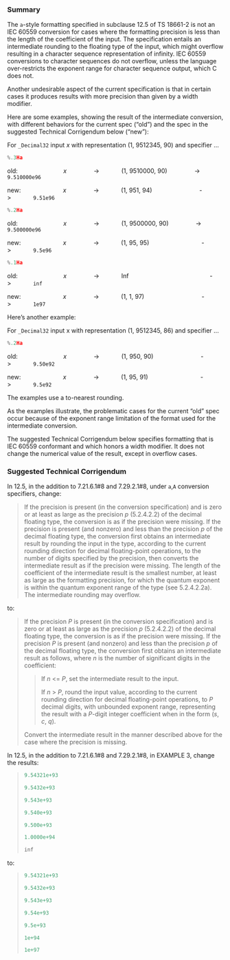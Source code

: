 ### Summary

The `a`-style formatting specified in subclause 12.5 of TS 18661-2 is not an IEC
60559 conversion for cases where the formatting precision is less than the
length of the coefficient of the input. The specification entails an
intermediate rounding to the floating type of the input, which might overflow
resulting in a character sequence representation of infinity. IEC 60559
conversions to character sequences do not overflow, unless the language
over-restricts the exponent range for character sequence output, which C does
not.

Another undesirable aspect of the current specification is that in certain cases
it produces results with more precision than given by a width modifier.

Here are some examples, showing the result of the intermediate conversion, with
different behaviors for the current spec (“old”) and the spec in the suggested
Technical Corrigendum below (“new”):

For `_Decimal32` input *x* with representation (1, 9512345, 90\) and specifier
...

```c
%.3Ha
```

old:                           *x*                -\>             (1, 9510000,
90\)                -\>             `9.510000e96`

new:                         *x*                -\>             (1, 951,
94\)                            -\>             `9.51e96`

```c
%.2Ha
```

old:                           *x*                -\>             (1, 9500000,
90\)                -\>             `9.500000e96`

new:                         *x*                -\>             (1, 95,
95\)                               -\>             `9.5e96`

```c
%.1Ha
```

old:                           *x*                -\>            
Inf                                                -\>             `inf`

new:                         *x*                -\>             (1, 1,
97\)                                  -\>             `1e97`

Here’s another example:

For `_Decimal32` input x with representation (1, 9512345, 86\) and specifier ...

```c
%.2Ha
```

old:                           *x*                -\>             (1, 950,
90\)                            -\>             `9.50e92`

new:                         *x*                -\>             (1, 95,
91\)                               -\>             `9.5e92`

The examples use a to-nearest rounding.

As the examples illustrate, the problematic cases for the current “old” spec
occur because of the exponent range limitation of the format used for the
intermediate conversion.

The suggested Technical Corrigendum below specifies formatting that is IEC 60559
conformant and which honors a width modifier. It does not change the numerical
value of the result, except in overflow cases.

### Suggested Technical Corrigendum

In 12.5, in the addition to 7.21.6.1#8 and 7.29.2.1#8, under `a`,`A` conversion
specifiers, change:

> If the precision is present (in the conversion specification) and is zero or at
> least as large as the precision *p* (5.2.4.2.2) of the decimal floating type,
> the conversion is as if the precision were missing. If the precision is present
> (and nonzero) and less than the precision *p* of the decimal floating type, the
> conversion first obtains an intermediate result by rounding the input in the
> type, according to the current rounding direction for decimal floating-point
> operations, to the number of digits specified by the precision, then converts
> the intermediate result as if the precision were missing. The length of the
> coefficient of the intermediate result is the smallest number, at least as large
> as the formatting precision, for which the quantum exponent is within the
> quantum exponent range of the type (see 5.2.4.2.2a). The intermediate rounding
> may overflow.

to:

> If the precision *P* is present (in the conversion specification) and is zero or
> at least as large as the precision *p* (5.2.4.2.2) of the decimal floating type,
> the conversion is as if the precision were missing. If the precision *P* is
> present (and nonzero) and less than the precision *p* of the decimal floating
> type, the conversion first obtains an intermediate result as follows, where *n*
> is the number of significant digits in the coefficient:
>
> > If *n* \<\= *P*, set the intermediate result to the input.
> >
> > If *n* \> *P*, round the input value, according to the current rounding
> > direction for decimal floating-point operations, to *P* decimal digits, with
> > unbounded exponent range, representing the result with a *P*-digit integer
> > coefficient when in the form (*s*, *c*, *q*).
>
> Convert the intermediate result in the manner described above for the case where
> the precision is missing.

In 12.5, in the addition to 7.21.6.1#8 and 7.29.2.1#8, in EXAMPLE 3, change the
results:

> ```c
> 9.54321e+93
>
> 9.5432e+93
>
> 9.543e+93
>
> 9.540e+93
>
> 9.500e+93
>
> 1.0000e+94
>
> inf
> ```

to:

> ```c
> 9.54321e+93
>
> 9.5432e+93
>
> 9.543e+93
>
> 9.54e+93
>
> 9.5e+93
>
> 1e+94
>
> 1e+97
> ```
